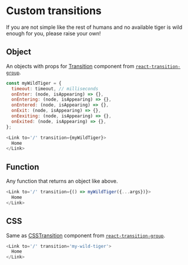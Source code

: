 # Custom transitions

If you are not simple like the rest of humans and no available tiger is
wild enough for you, please raise your own!

## Object

An objects with props for [Transition](https://reactcommunity.org/react-transition-group/transition)
component from [`react-transition-group`](https://reactcommunity.org/react-transition-group/transition).

```javascript
const myWildTiger = {
  timeout: timeout, // milliseconds
  onEnter: (node, isAppearing) => {},
  onEntering: (node, isAppearing) => {},
  onEntered: (node, isAppearing) => {},
  onExit: (node, isAppearing) => {},
  onEexiting: (node, isAppearing) => {},
  onExited: (node, isAppearing) => {},
};

<Link to='/' transition={myWildTiger}>
  Home
</Link>

```

## Function

Any function that returns an object like above.

```js
<Link to='/' transition={() => myWildTiger({...args})}>
  Home
</Link>

```

## CSS

Same as [CSSTransition](https://reactcommunity.org/react-transition-group/css-transition)
component from [`react-transition-group`](https://reactcommunity.org/react-transition-group/css-transition).

```js
<Link to='/' transition='my-wild-tiger'>
  Home
</Link>

```
